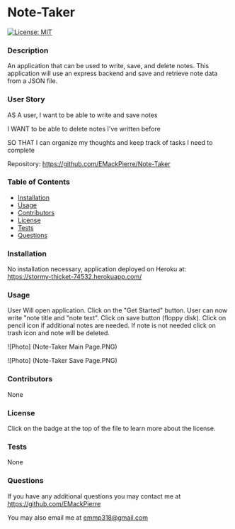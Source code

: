 # Note-Taker
  
  [![License: MIT](https://img.shields.io/badge/License-MIT-yellow.svg)](https://opensource.org/licenses/MIT)
  
  ### Description

   An application that can be used to write, save, and delete notes. This application will use an express backend and save and retrieve note data from a JSON file.

  ### User Story

  AS A user, I want to be able to write and save notes

  I WANT to be able to delete notes I've written before

  SO THAT I can organize my thoughts and keep track of tasks I need to complete

  Repository: https://github.com/EMackPierre/Note-Taker
  
  ### Table of Contents

  * [Installation](#installation)
  * [Usage](#usage)
  * [Contributors](#contributors)
  * [License](#license)
  * [Tests](#tests)
  * [Questions](#questions)

  ### Installation

   No installation necessary, application deployed on Heroku at: https://stormy-thicket-74532.herokuapp.com/

  ### Usage

   User Will open application. Click on the "Get Started" button. User can now write "note title and "note text". Click on save button (floppy disk). Click on pencil icon if additional notes are needed. If note is not needed click on trash icon and note will be deleted. 

  ![Photo] (Note-Taker Main Page.PNG)

  ![Photo] (Note-Taker Save Page.PNG)

  ### Contributors

  None

  ### License

  Click on the badge at the top of the file to learn more about the license.

  ### Tests

  None

  ### Questions

  If you have any additional questions you may contact me at https://github.com/EMackPierre

  You may also email me at emmp318@gmail.com